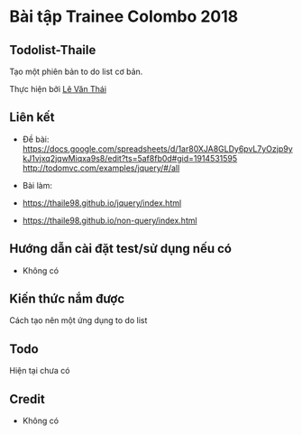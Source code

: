 # Bài tập Trainee Colombo 2018

## Todolist-Thaile

Tạo một phiên bản to do list cơ bản.

Thực hiện bởi [Lê Văn Thái](https://github.com/Thaile98)

## Liên kết

- Đề bài: https://docs.google.com/spreadsheets/d/1ar80XJA8GLDy6pvL7yOzjp9ykJ1vjxq2jqwMiqxa9s8/edit?ts=5af8fb0d#gid=1914531595
          http://todomvc.com/examples/jquery/#/all

- Bài làm: 
 - https://thaile98.github.io/jquery/index.html
 - https://thaile98.github.io/non-query/index.html

## Hướng dẫn cài đặt test/sử dụng nếu có

- Không có

## Kiến thức nắm được

Cách tạo nên một ứng dụng to do list

## Todo

Hiện tại chưa có

## Credit

- Không có

